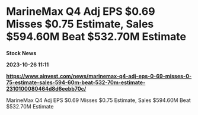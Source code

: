 # MarineMax Q4 Adj EPS $0.69 Misses $0.75 Estimate, Sales $594.60M Beat $532.70M Estimate
**Stock News**

**2023-10-26 11:11**

**https://www.ainvest.com/news/marinemax-q4-adj-eps-0-69-misses-0-75-estimate-sales-594-60m-beat-532-70m-estimate-2310100080464d8d6eebb70c/**

MarineMax Q4 Adj EPS $0.69 Misses $0.75 Estimate, Sales $594.60M Beat $532.70M Estimate